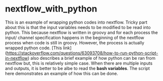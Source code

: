 # nextflow_with_python


This is an example of wrapping python codes into nextflow. Tricky part about this is that the input variables needs to be modified to be read into python. 
This because nextflow is written in groovy and for each process the input/ channel specification happens in the beginning of the nextflow process when code is still in groovy. 
However, the process is actually wrapped python code.  [This link] (https://stackoverflow.com/questions/63093708/how-to-run-python-script-in-nextflow) also describes a
brief example of how python can be ran from nextflow but, this is relatively simple case. When there are multiple inputs and outputs, it is 
better to be albe to read the **bash variables**. 
The script here demonstrates an example of how this can be done. 

